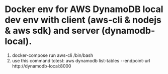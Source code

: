 # Docker env for AWS DynamoDB local dev env with client (aws-cli & nodejs & aws sdk) and server (dynamodb-local). 

1. docker-compose run aws-cli /bin/bash
2. use this command totest: aws dynamodb list-tables --endpoint-url http://dynamodb-local:8000

